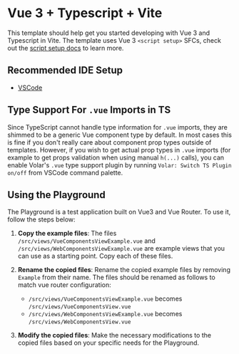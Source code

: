 # Vue 3 + Typescript + Vite

This template should help get you started developing with Vue 3 and Typescript in Vite. The template uses Vue 3 `<script setup>` SFCs, check out the [script setup docs](https://v3.vuejs.org/api/sfc-script-setup.html#sfc-script-setup) to learn more.

## Recommended IDE Setup

- [VSCode](https://code.visualstudio.com/)

## Type Support For `.vue` Imports in TS

Since TypeScript cannot handle type information for `.vue` imports, they are shimmed to be a generic Vue component type by default. In most cases this is fine if you don't really care about component prop types outside of templates. However, if you wish to get actual prop types in `.vue` imports (for example to get props validation when using manual `h(...)` calls), you can enable Volar's `.vue` type support plugin by running `Volar: Switch TS Plugin on/off` from VSCode command palette.

## Using the Playground

The Playground is a test application built on Vue3 and Vue Router. To use it, follow the steps below:

1. **Copy the example files**: The files `/src/views/VueComponentsViewExample.vue` and `/src/views/WebComponentsViewExample.vue` are example views that you can use as a starting point. Copy each of these files.

2. **Rename the copied files**: Rename the copied example files by removing `Example` from their name. The files should be renamed as follows to match vue router configuration:
    - `/src/views/VueComponentsViewExample.vue` becomes `/src/views/VueComponentsView.vue`
    - `/src/views/WebComponentsViewExample.vue` becomes `/src/views/WebComponentsView.vue`

3. **Modify the copied files**: Make the necessary modifications to the copied files based on your specific needs for the Playground.
